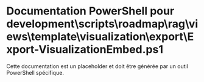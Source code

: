 # Documentation PowerShell pour development\scripts\roadmap\rag\views\template\visualization\export\Export-VisualizationEmbed.ps1

Cette documentation est un placeholder et doit être générée par un outil PowerShell spécifique.
